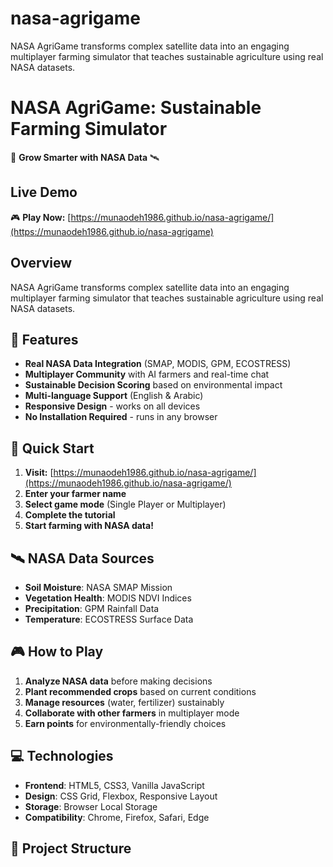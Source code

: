 # nasa-agrigame
NASA AgriGame transforms complex satellite data into an engaging multiplayer farming simulator that teaches sustainable agriculture using real NASA datasets.
# NASA AgriGame: Sustainable Farming Simulator

🌾 **Grow Smarter with NASA Data** 🛰️

## Live Demo
🎮 **Play Now:** [https://munaodeh1986.github.io/nasa-agrigame/](https://munaodeh1986.github.io/nasa-agrigame)

## Overview
NASA AgriGame transforms complex satellite data into an engaging multiplayer farming simulator that teaches sustainable agriculture using real NASA datasets.

## 🎯 Features
- **Real NASA Data Integration** (SMAP, MODIS, GPM, ECOSTRESS)
- **Multiplayer Community** with AI farmers and real-time chat
- **Sustainable Decision Scoring** based on environmental impact
- **Multi-language Support** (English & Arabic)
- **Responsive Design** - works on all devices
- **No Installation Required** - runs in any browser

## 🚀 Quick Start
1. **Visit:** [https://munaodeh1986.github.io/nasa-agrigame/](https://munaodeh1986.github.io/nasa-agrigame/)
2. **Enter your farmer name**
3. **Select game mode** (Single Player or Multiplayer)
4. **Complete the tutorial**
5. **Start farming with NASA data!**

## 🛰️ NASA Data Sources
- **Soil Moisture**: NASA SMAP Mission
- **Vegetation Health**: MODIS NDVI Indices
- **Precipitation**: GPM Rainfall Data
- **Temperature**: ECOSTRESS Surface Data

## 🎮 How to Play
1. **Analyze NASA data** before making decisions
2. **Plant recommended crops** based on current conditions
3. **Manage resources** (water, fertilizer) sustainably
4. **Collaborate with other farmers** in multiplayer mode
5. **Earn points** for environmentally-friendly choices

## 💻 Technologies
- **Frontend**: HTML5, CSS3, Vanilla JavaScript
- **Design**: CSS Grid, Flexbox, Responsive Layout
- **Storage**: Browser Local Storage
- **Compatibility**: Chrome, Firefox, Safari, Edge

## 📁 Project Structure
